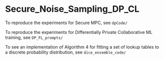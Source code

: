 # Secure_Noise_Sampling_DP_CL

To reproduce the experiments for Secure MPC, see `dpCode/`



To reproduce the experiments for Differentially Private Collaborative ML training, see `DP_FL_prompts/`

To see an implementation of Algorithm 4 for fitting a set of lookup tables to a discrete probability distribution, see `dice_ensemble_code/`